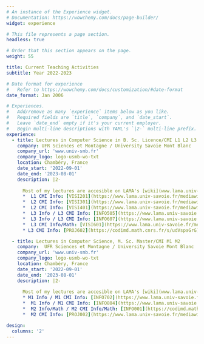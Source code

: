 ```yaml
---
# An instance of the Experience widget.
# Documentation: https://wowchemy.com/docs/page-builder/
widget: experience

# This file represents a page section.
headless: true

# Order that this section appears on the page.
weight: 55

title: Current Teaching Activities
subtitle: Year 2022-2023

# Date format for experience
#   Refer to https://wowchemy.com/docs/customization/#date-format
date_format: Jan 2006

# Experiences.
#   Add/remove as many `experience` items below as you like.
#   Required fields are `title`, `company`, and `date_start`.
#   Leave `date_end` empty if it's your current employer.
#   Begin multi-line descriptions with YAML's `|2-` multi-line prefix.
experience:
  - title: Lectures in Computer Science in B. Sc. Licence/CMI L1 L2 L3
    company: UFR Sciences et Montagne / University Savoie Mont Blanc
    company_url: 'www.univ-smb.fr'
    company_logo: logo-usmb-wo-txt
    location: Chambéry, France
    date_start: '2022-09-01'
    date_end: '2023-08-01'
    description: |2-
    
      Most of my lectures are accesible on LAMA's [wiki](www.lama.univ-smb.fr/wiki).
      *  L1 CMI Info: [VISI201](https://www.lama.univ-savoie.fr/mediawiki/index.php/VISI201_CMI_:_visite_de_laboratoire) Laboratory discovery (tutored project)
      *  L2 CMI Info: [VISI301](https://www.lama.univ-savoie.fr/mediawiki/index.php/VISI301_CMI_:_projet_de_recherche_et_développement) Software project
      *  L2 CMI Info: [VISI401](https://www.lama.univ-savoie.fr/mediawiki/index.php/VISI401_CMI_:_bibliographie_scientifique) Scientific bibliography (tutored project)
      *  L3 Info / L3 CMI Info: [INFO505](https://www.lama.univ-savoie.fr/mediawiki/index.php/INFO505_:_Programmation_C) Programming in C II, (Lectures/Seminars/Practicals)
      *  L3 Info / L3 CMI Info: [INFO607](https://www.lama.univ-savoie.fr/mediawiki/index.php/INFO607_:_Algorithmique_II) Algorithms  II, (Lectures/Seminars/Practicals)
      *  L3 CMI Info/Math: [VISI601](https://www.lama.univ-savoie.fr/mediawiki/index.php/VISI601_CMI_:_Algorithmique_numérique) Numerical algorithms, (Lectures/Seminars/Practicals)
      * L3 CMI Info: [PROJ602](https://codimd.math.cnrs.fr/s/udVspaGrG) Tutored research project

  - title: Lectures in Computer Science, M. Sc. Master/CMI M1 M2
    company:  UFR Sciences et Montagne / University Savoie Mont Blanc
    company_url: 'www.univ-smb.fr'
    company_logo: logo-usmb-wo-txt
    location: Chambéry, France
    date_start: '2022-09-01'
    date_end: '2023-08-01'
    description: |2-
    
      Most of my lectures are accesible on LAMA's [wiki](www.lama.univ-smb.fr/wiki).
      * M1 Info / M1 CMI Info: [INFO702](https://www.lama.univ-savoie.fr/mediawiki/index.php/INFO702_:_Programmation_générique_et_C%2B%2B) Generic programming in C++, (Lectures/Seminars/Practicals)
      *  M1 Info / M1 CMI Info: [INFO804](https://www.lama.univ-savoie.fr/mediawiki/index.php/INFO804_:_Introduction_à_l%27Informatique_Graphique) Computer graphics, (Lectures/Seminars/Practicals)
      *  M2 Info/Math / M2 CMI Info/Math: [INFO001](https://codimd.math.cnrs.fr/s/UE_B59gMy) Image processing and analysis, (Lectures/Seminars/Practicals)
      *  M2 CMI Info: [PROJ002](https://www.lama.univ-savoie.fr/mediawiki/index.php/PROJ002_CMI_:_Projet_en_traitement_et_analyse_d%27image) Project in image processing and analysis, (Lectures/Seminars/Practicals)

design:
  columns: '2'
---
```

